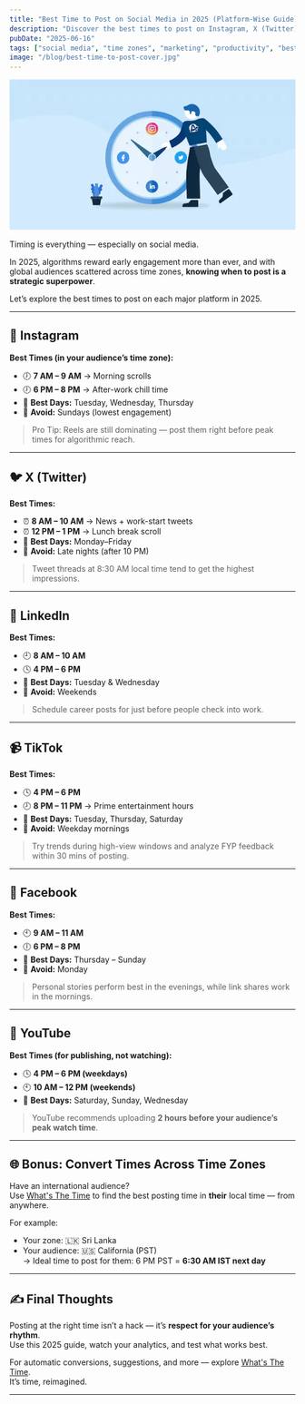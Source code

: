 ```yaml
---
title: "Best Time to Post on Social Media in 2025 (Platform-Wise Guide)"
description: "Discover the best times to post on Instagram, X (Twitter), LinkedIn, and more — based on 2025's engagement patterns and time zones."
pubDate: "2025-06-16"
tags: ["social media", "time zones", "marketing", "productivity", "best times"]
image: "/blog/best-time-to-post-cover.jpg"
---
```


![Cover](assets/sm.webp "What's The Time")

Timing is everything — especially on social media.

In 2025, algorithms reward early engagement more than ever, and with global audiences scattered across time zones, **knowing when to post is a strategic superpower**.

Let’s explore the best times to post on each major platform in 2025.

---

## 📸 Instagram

**Best Times (in your audience’s time zone):**

- 🕖 **7 AM – 9 AM** → Morning scrolls  
- 🕖 **6 PM – 8 PM** → After-work chill time  
- 📆 **Best Days:** Tuesday, Wednesday, Thursday  
- 🛑 **Avoid:** Sundays (lowest engagement)

> Pro Tip: Reels are still dominating — post them right before peak times for algorithmic reach.

---

## 🐦 X (Twitter)

**Best Times:**

- ⏰ **8 AM – 10 AM** → News + work-start tweets  
- ⏰ **12 PM – 1 PM** → Lunch break scroll  
- 📆 **Best Days:** Monday–Friday  
- 🛑 **Avoid:** Late nights (after 10 PM)

> Tweet threads at 8:30 AM local time tend to get the highest impressions.

---

## 💼 LinkedIn

**Best Times:**

- 🕘 **8 AM – 10 AM**  
- 🕓 **4 PM – 6 PM**  
- 📆 **Best Days:** Tuesday & Wednesday  
- 🛑 **Avoid:** Weekends

> Schedule career posts for just before people check into work.

---

## 📹 TikTok

**Best Times:**

- 🕓 **4 PM – 6 PM**  
- 🕗 **8 PM – 11 PM** → Prime entertainment hours  
- 📆 **Best Days:** Tuesday, Thursday, Saturday  
- 🛑 **Avoid:** Weekday mornings

> Try trends during high-view windows and analyze FYP feedback within 30 mins of posting.

---

## 👥 Facebook

**Best Times:**

- 🕙 **9 AM – 11 AM**  
- 🕕 **6 PM – 8 PM**  
- 📆 **Best Days:** Thursday – Sunday  
- 🛑 **Avoid:** Monday

> Personal stories perform best in the evenings, while link shares work in the mornings.

---

## 🧠 YouTube

**Best Times (for publishing, not watching):**

- 🕓 **4 PM – 6 PM (weekdays)**  
- 🕙 **10 AM – 12 PM (weekends)**  
- 📆 **Best Days:** Saturday, Sunday, Wednesday

> YouTube recommends uploading **2 hours before your audience’s peak watch time**.

---

## 🌐 Bonus: Convert Times Across Time Zones

Have an international audience?  
Use [What's The Time](https://whatsthetime.online) to find the best posting time in **their** local time — from anywhere.

For example:

- Your zone: 🇱🇰 Sri Lanka  
- Your audience: 🇺🇸 California (PST)  
→ Ideal time to post for them: 6 PM PST = **6:30 AM IST next day**

---

## ✍️ Final Thoughts

Posting at the right time isn’t a hack — it’s **respect for your audience’s rhythm**.  
Use this 2025 guide, watch your analytics, and test what works best.

For automatic conversions, suggestions, and more — explore [What's The Time](https://whatsthetime.online).  
It’s time, reimagined.

---
